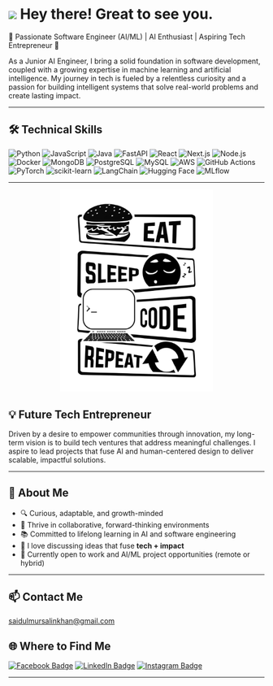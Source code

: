 <h1><img src="https://emojis.slackmojis.com/emojis/images/1531849430/4246/blob-sunglasses.gif?1531849430" width="30"/> Hey there! Great to see you.</h1>

🚀 Passionate Software Engineer (AI/ML) | AI Enthusiast | Aspiring Tech Entrepreneur 🌟

As a Junior AI Engineer, I bring a solid foundation in software development, coupled with a growing expertise in machine learning and artificial intelligence. My journey in tech is fueled by a relentless curiosity and a passion for building intelligent systems that solve real-world problems and create lasting impact.

---

## 🛠️ Technical Skills

![Python](https://img.shields.io/badge/Python-3776AB?style=flat-square&logo=python&logoColor=white)
![JavaScript](https://img.shields.io/badge/JavaScript-F7DF1E?style=flat-square&logo=javascript&logoColor=black)
![Java](https://img.shields.io/badge/Java-007396?style=flat-square&logo=java&logoColor=white)
![FastAPI](https://img.shields.io/badge/FastAPI-009688?style=flat-square&logo=fastapi&logoColor=white)
![React](https://img.shields.io/badge/React-0081CB?style=flat-square&logo=react&logoColor=61DAFB)
![Next.js](https://img.shields.io/badge/Next.js-000000?style=flat-square&logo=next.js&logoColor=white)
![Node.js](https://img.shields.io/badge/Node.js-43853D?style=flat-square&logo=node.js&logoColor=white)
![Docker](https://img.shields.io/badge/Docker-0CC1F3?style=flat-square&logo=docker&logoColor=white)
![MongoDB](https://img.shields.io/badge/MongoDB-4EA94B?style=flat-square&logo=mongodb&logoColor=white)
![PostgreSQL](https://img.shields.io/badge/PostgreSQL-336791?style=flat-square&logo=postgresql&logoColor=white)
![MySQL](https://img.shields.io/badge/MySQL-005C84?style=flat-square&logo=mysql&logoColor=white)
![AWS](https://img.shields.io/badge/AWS-FF9900?style=flat-square&logo=amazonaws&logoColor=white)
![GitHub Actions](https://img.shields.io/badge/GitHub%20Actions-2088FF?style=flat-square&logo=github-actions&logoColor=white)
![PyTorch](https://img.shields.io/badge/PyTorch-EE4C2C?style=flat-square&logo=pytorch&logoColor=white)
![scikit-learn](https://img.shields.io/badge/Scikit--Learn-F7931E?style=flat-square&logo=scikit-learn&logoColor=white)
![LangChain](https://img.shields.io/badge/LangChain-000000?style=flat-square&logo=langchain&logoColor=white)
![Hugging Face](https://img.shields.io/badge/HuggingFace-FCC624?style=flat-square&logo=huggingface&logoColor=black)
![MLflow](https://img.shields.io/badge/MLflow-2C5BCC?style=flat-square&logo=mlflow&logoColor=white)

---

<p align="center"><img src="https://github.com/Saidul-M-Khan/Saidul-M-Khan/blob/main/Daily%20Routine.png" width="300"/></p>

## 💡 Future Tech Entrepreneur

Driven by a desire to empower communities through innovation, my long-term vision is to build tech ventures that address meaningful challenges. I aspire to lead projects that fuse AI and human-centered design to deliver scalable, impactful solutions.

---

## 🌱 About Me

- 🔍 Curious, adaptable, and growth-minded
- 🤝 Thrive in collaborative, forward-thinking environments
- 📚 Committed to lifelong learning in AI and software engineering
- 💬 I love discussing ideas that fuse **tech + impact**
- 🎯 Currently open to work and AI/ML project opportunities (remote or hybrid)

---

## 📫 Contact Me

saidulmursalinkhan@gmail.com

## 🌐 Where to Find Me

[![Facebook Badge](https://img.shields.io/badge/Facebook-1877F2?style=for-the-badge&logo=facebook&logoColor=white)](https://facebook.com/saidul.khan2000)
[![LinkedIn Badge](https://img.shields.io/badge/LinkedIn-0077B5?style=for-the-badge&logo=linkedin&logoColor=white)](https://www.linkedin.com/in/saidul-m-khan/)
[![Instagram Badge](https://img.shields.io/badge/Instagram-E4405F?style=for-the-badge&logo=instagram&logoColor=white)](https://instagram.com/saidul.mursalin.khan)

---


